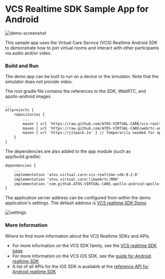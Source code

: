# VCS Realtime SDK Sample App for Android
![demo-screenshot](https://user-images.githubusercontent.com/4389724/126681575-494fd176-77e2-441b-89a1-ef007354d094.png)

This sample app uses the Virtual Care Service (VCS) Realtime Android SDK to demonstrate how to join virtual rooms and interact with other participants via audio and/or video.
### Build and Run

The demo app can be built to run on a device or the simulator. Note that the simulator does not provide video.

The root gradle file contains the references to the SDK, WebRTC, and apollo-android images
```xml
...
allprojects {
    repositories {
        ...
        maven { url 'https://raw.github.com/ATOS-VIRTUAL-CARE/vcs-realtime-sdk-android/repo/' }
        maven { url 'https://raw.github.com/ATOS-VIRTUAL-CARE/webrtc-android/repo/' 
        maven { url 'https://jitpack.io' } // Temporarily needed for apollo-android
    }
}
```

The dependencies are also added to the app module (such as app/build.gradle):
```xml
dependencies {
    ...
    implementation 'atos.virtual.care:vcs-realtime-sdk:0.2.0'
    implementation 'atos.virtual.care:libwebrtc:M90'
    implementation 'com.github.ATOS-VIRTUAL-CARE.apollo-android:apollo-runtime:3.0.0-vcs01'
}
```

The application server address can be configured from within the demo application's settings. The default address is [VCS realtime SDK Demo](https://sdk-demo.virtualcareservices.net/)

![settings](https://user-images.githubusercontent.com/4389724/127666467-9bb285cf-da46-4b21-b3a3-7f3e30ac9100.png)


### More Information

Where to find more information about the VCS Realtime SDKs and APIs.

* For more information on the VCS SDK family, see the [VCS realtime SDK page](https://sdk.virtualcareservices.net/)
* For more information on the VCS iOS SDK, see the [guide for Android realtime SDK](https://sdk.virtualcareservices.net/sdks/android)
* A list of all APIs for the iOS SDK is available at the [reference API for Android realtime SDK](https://sdk.virtualcareservices.net/reference/android)
